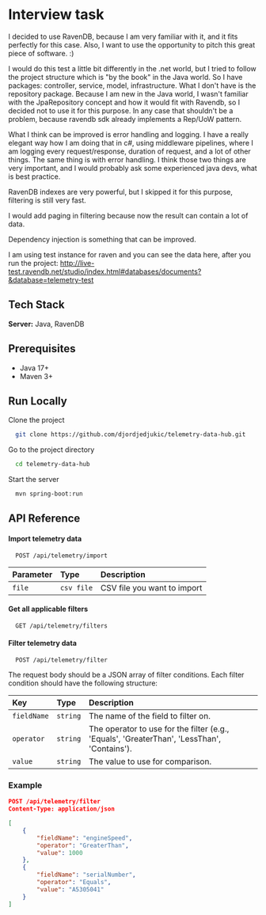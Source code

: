 
# Interview task

I decided to use RavenDB, because I am very familiar with it, and it fits perfectly for this case. Also, I want to use the opportunity to pitch this great piece of software. :)

I would do this test a little bit differently in the .net world, but I tried to follow the project structure which is "by the book" in the Java world.
So I have packages: controller, service, model, infrastructure. What I don't have is the repository package. Because I am new in the Java world,
I wasn't familiar with the JpaRepository concept and how it would fit with Ravendb, so I decided not to use it for this purpose. In any case that shouldn't be a problem, because ravendb sdk already implements a Rep/UoW pattern.

What I think can be improved is error handling and logging. I have a really elegant way how I am doing that in c#, using middleware pipelines, where I am logging every request/response, duration of request, and a lot of other things.
The same thing is with error handling. I think those two things are very important, and I would probably ask some experienced java devs, what is best practice.

RavenDB indexes are very powerful, but I skipped it for this purpose, filtering is still very fast.

I would add paging in filtering because now the result can contain a lot of data.

Dependency injection is something that can be improved. 

I am using test instance for raven and you can see the data here, after you run the project:
http://live-test.ravendb.net/studio/index.html#databases/documents?&database=telemetry-test



## Tech Stack

**Server:** Java, RavenDB

## Prerequisites

- Java 17+
- Maven 3+

## Run Locally

Clone the project

```bash
  git clone https://github.com/djordjedjukic/telemetry-data-hub.git
```

Go to the project directory

```bash
  cd telemetry-data-hub
```

Start the server

```bash
  mvn spring-boot:run
```

## API Reference

#### Import telemetry data

```http
  POST /api/telemetry/import
```

| Parameter | Type     | Description                |
| :-------- | :------- | :------------------------- |
| `file` | `csv file` | CSV file you want to import |

#### Get all applicable filters

```http
  GET /api/telemetry/filters
```

#### Filter telemetry data

```http
  POST /api/telemetry/filter
```

The request body should be a JSON array of filter conditions. Each filter condition should have the following structure:

| Key       | Type     | Description                            |
| :-------- | :------- | :------------------------------------- |
| `fieldName`   | `string` | The name of the field to filter on. |
| `operator`| `string` | The operator to use for the filter (e.g., 'Equals', 'GreaterThan', 'LessThan', 'Contains'). |
| `value`   | `string` | The value to use for comparison. |

### Example

```json
POST /api/telemetry/filter
Content-Type: application/json

[
    {
        "fieldName": "engineSpeed",
        "operator": "GreaterThan",
        "value": 1000
    },
    {
        "fieldName": "serialNumber",
        "operator": "Equals",
        "value": "A5305041"
    }
]

